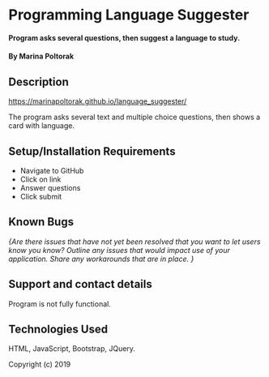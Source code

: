 # Programming Language Suggester

#### Program asks several questions, then suggest a language to study.

#### By Marina Poltorak

## Description


https://marinapoltorak.github.io/language_suggester/

The program asks several text and multiple choice questions, then shows a card with language.

## Setup/Installation Requirements

* Navigate to GitHub
* Click on link
* Answer questions
* Click submit




## Known Bugs

_{Are there issues that have not yet been resolved that you want to let users know you know?  Outline any issues that would impact use of your application.  Share any workarounds that are in place. }_

## Support and contact details

Program is not fully functional.

## Technologies Used

HTML, JavaScript, Bootstrap, JQuery.



Copyright (c) 2019
